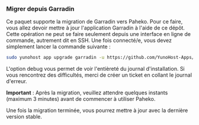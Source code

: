 ### Migrer depuis Garradin

Ce paquet supporte la migration de Garradin vers Paheko. Pour ce faire, vous allez devoir mettre à jour l'application Garradin à l'aide de ce dépôt. Cette opération ne peut se faire seulement depuis une interface en ligne de commande, autrement dit en SSH. Une fois connecté/e, vous devez simplement lancer la commande suivante :

```bash
sudo yunohost app upgrade garradin -u https://github.com/YunoHost-Apps/paheko_ynh/tree/garradin-migration --debug
```

L'option debug vous permet de voir l'entièreté du journal d'installation. Si vous rencontrez des difficultés, merci de créer un ticket en collant le journal d'erreur.

**Important** : Après la migration, veuillez attendre quelques instants (maximum 3 minutes) avant de commencer à utiliser Paheko.

Une fois la migration terminée, vous pourrez mettre à jour avec la dernière version stable.
